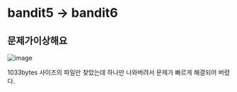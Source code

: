 # bandit5 -> bandit6

## 문제가이상해요

![image](https://github.com/YbSain/KaliLinux/assets/108385276/1026a641-f3ce-477b-b063-af5d31680ac5)

1033bytes 사이즈의 파일만 찾았는데 하나만 나와버려서 문제가 빠르게 해결되어 버렸다.
